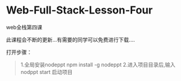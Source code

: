 # Web-Full-Stack-Lesson-Four
web全栈第四课


此课程会不断的更新...有需要的同学可以免费进行下载....

打开步骤：

> 1.全局安装nodeppt npm install -g nodeppt
> 2.进入项目目录后,输入nodppt start 启动项目

